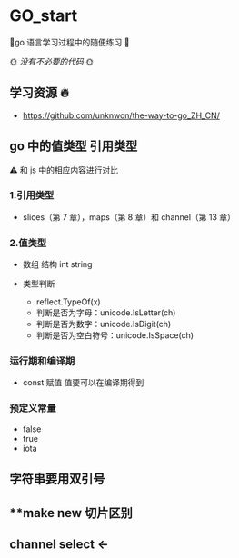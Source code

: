 # GO_start

🚀go 语言学习过程中的随便练习 🚀

🌞 _没有不必要的代码_ 🌞

## 学习资源 🔥

- <https://github.com/unknwon/the-way-to-go_ZH_CN/>

## go 中的值类型 引用类型

⚠️ 和 js 中的相应内容进行对比

### 1.引用类型

- slices（第 7 章），maps（第 8 章）和 channel（第 13 章）

### 2.值类型

- 数组 结构 int string

- 类型判断
  - reflect.TypeOf(x)
  - 判断是否为字母：unicode.IsLetter(ch)
  - 判断是否为数字：unicode.IsDigit(ch)
  - 判断是否为空白符号：unicode.IsSpace(ch)

### 运行期和编译期

- const 赋值 值要可以在编译期得到

### 预定义常量

- false
- true
- iota

## 字符串要用双引号


## **make new 切片区别

## channel select <-